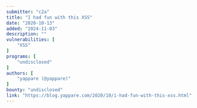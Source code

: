 ```yaml
---
submitter: "c2a"
title: "I had fun with this XSS"
date: "2020-10-13"
added: "2024-11-03"
description: ""
vulnerabilities: [
    "XSS"
]
programs: [
    "undisclosed"
]
authors: [
    "yappare (@yappare)"
]
bounty: "undisclosed"
link: "https://blog.yappare.com/2020/10/i-had-fun-with-this-xss.html"
---
```





